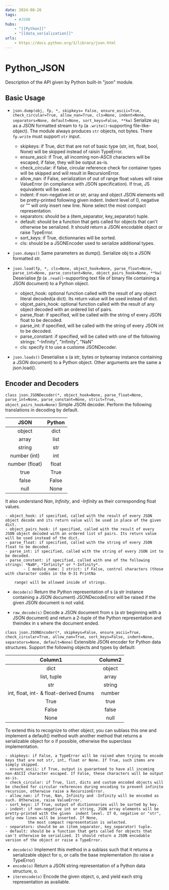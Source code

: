 ```yaml
---
date: 2024-08-26
tags:
    - #JSON
hubs:
    - "[[Python]]"
    - "[[data_serialization]]"
urls:
    - https://docs.python.org/3/library/json.html
---
```


# Python_JSON 

Description of the API given by Python built-in "json" module.

## Basic Usage

- ```json.dump(obj, fp, *, skipkeys= False, ensure_ascii=True, check_circular=True, allow_nan=True, cls=None, indent=None, separators=None, default=None, sort_keys=False, **kw)```
Serialize ```obj``` as a JSON formatted stream to ```fp``` (a ```.write()```-supporting file-like-object). The module always produces ```str``` objects, not bytes. There ```fp.write``` must support ```str``` input.

    - skipkeys: if True, dict that are not of basic type (str, int, float, bool, None) will be skipped instead of raisin TypeError.
    - ensure_ascii: if True,  all incoming non-ASCII characters will be escaped, if false, they will be output as-is.
    - check_circular: if false, circular reference check for container types will be skipped and will result in RecursionError.
    - allow_nan: if False, serialization of out of range float values will raise ValueError (in compliance with JSON specification). If true, JS equivalents will be used.
    - indent: if non-negative int or str, array and object JSON elements will be pretty-printed following given indent. Indent level of 0, negative or "" will only insert new line.
                None select the most compact representation. 
    - separators: should be a (item_separator, key_separator) tuple. 
    - default: should be a function that gets called for objects that can't otherwise be serialized. It should return a JSON encodable object or raise TypeError.
    - sort_keys: if True, dictionnaries will be sorted.
    - cls: should be a JSONEncoder used to serialize additional types.


- ```json.dumps()```
Same parameters as dump(). Serialize obj to a JSON formatted str.

- ```json.load(fp, *, cls=None, object_hook=None, parse_float=None, parse_int=None, parse_constant=None, object_pairs_hook=None, **kw)``` 
Deserialise *fp* (a ```.read()```-supporting text file of binary file containing a JSON document) to a Python object.
    - object_hook: optional function called with the result of any object literal decoded(a dict). Its return value will be used instead of dict.
    - objcet_pairs_hook: optional function called with the result of any object decoded with an ordered list of pairs. 
    - parse_float: if specified, will be called with the string of every JSON float to be decoded.
    - parse_int: if specified, will be called with the string of every JSON int to be decoded.
    - parse_constant: if specified, will be called with one of the following strings: "-Infinity", "Infinity", "NaN" 
    - cls: specify it to use a custome JSONDecoder.

- ```json.loads()```
Deserialise s (a str, bytes or bytearray instance containing a JSON document) to a Python object.
Other arguments are the same a json.load().

## Encoder and Decoders

```class json.JSONDecoder(*, object_hook=None, parse_float=None, parse_int=None, parse_constant=None, strict=True, object_pairs_hook=None)```
Simple JSON decoder.
Perform the following translations in decoding by default.

| JSON | Python |
| :-------------: | :--------------: |
| object | dict |
| array | list |
| string | str |
| number (int) | int |
| number (float) | float |
| true| True |
| false | False |
| null | None |

It also understand *Nan*, *Infinity*, and *-Infinity* as their corresponding float values.

    - object_hook: if specified, called with the result of every JSON object decode and its return value will be used in place of the given dict.
    - object_pairs_hook: if specified, called with the result of every JSON object decoded with an ordered list of pairs. Its return value will be used instead of the dict.
    - parse_float: if specified, called with the string of every JSON float to be decoded.
    - parse_int: if specified, called with the string of every JSON int to be decoded.
    - parse_constant: if specified, called with one of the following strings: *NaN*, *Infinity* or *-Infinity*.
            - [ module_name: ] strict: if False, control characters (those with character codes in the 0-31 PrintNa

        range) will be allowed inside of strings.

- ```decode(s)```
    Return the Python representation of s (a str instance containing a JSON document)
    JSONDecodeError will be raised if the given JSON document is not valid.

- ```raw_decode(s)```
    Decode a JSON document from s (a str beginning with a JSON document) and return a 2-tuple of the Python representation and theindex in s where the document ended.

```class json.JSONEncoder(*, skipkeys=False, ensure_ascii=True, check_circular=True, allow_nan=True, sort_keys=False, indent=None, separators=None, default=None)```
Extensible JSON encoder for Python data structures.
Support the following objects and types by default:

| Column1                                | Column2                                |
| :------------------------------------: | :------------------------------------: |
| dict                                   | object                                 |
| list, tuple                            | array                                  |
| str                                    | string                                 |
| int, float, int- & float-derived Enums | number                                 |
| True                                   | true                                   |
| False                                  | false                                  |
| None                                   | null                                   |

To extend this to recognize to other object, you can sublass this one and implement a default() method wuth another method that returns a serializable object for o if possible, otherwise the superclass implementation.

    - skipkeys: if False, a TypeError will be raised when trying to encode keys that are not str, int, float or None. If True, such items are simply skipped.
    - ensure_ascii: if True, output is guaranteed to have all incoming non-ASCII character escaped. If False, these characters will be output as-is.
    - check_circular: if True, list, dicts and custom encoded objects will be checked for circular references during encoding to prevent infinite recursion, otherwise raise a RecursionError.
    - allow_nan: if True, Nan, Infinity and -Infinity will be encoded as such. Otherwise, raise ValueError.
    - sort_keys: if True, output of dictionnaries will be sorted by key.
    - indent: if non-negative int or string, JSON array elements will be pretty-printed with the given  indent level. If 0, negative or "str", only new lines will be inserted. If None, 
              the most compact representation is selected.
    - separators: should be an (item_separator, key_separator) tuple.
    - default: should be a function that gets called for objects that can't otherwise be serialized. It should return a JSON encodable version of the object or raise a TypeError.

- ```decode(o)```
    Implement this method in a sublass such that it returns a serializable object for o, or calls the base implementation (to raise a TypeError)
- ```encode(o)```
    Return a JSON string representation of a Python data structure, o.
- ```iterencode(o)```
    Encode the given object, o, and yield each strig representation as available.
